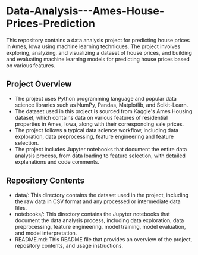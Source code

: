 # Data-Analysis---Ames-House-Prices-Prediction
This repository contains a data analysis project for predicting house prices in Ames, Iowa using machine learning techniques. The project involves exploring, analyzing, and visualizing a dataset of house prices, and building and evaluating machine learning models for predicting house prices based on various features.

## Project Overview
- The project uses Python programming language and popular data science libraries such as NumPy, Pandas, Matplotlib, and Scikit-Learn.
- The dataset used in this project is sourced from Kaggle's Ames Housing dataset, which contains data on various features of residential properties in Ames, Iowa, along   with their corresponding sale prices.
- The project follows a typical data science workflow, including data exploration, data preprocessing, feature engineering and feature selection.
- The project includes Jupyter notebooks that document the entire data analysis process, from data loading to feature selection, with detailed explanations and code       comments.

## Repository Contents
- data/: This directory contains the dataset used in the project, including the raw data in CSV format and any processed or intermediate data files.
- notebooks/: This directory contains the Jupyter notebooks that document the data analysis process, including data exploration, data preprocessing, feature engineering,   model training, model evaluation, and model interpretation.
- README.md: This README file that provides an overview of the project, repository contents, and usage instructions.
